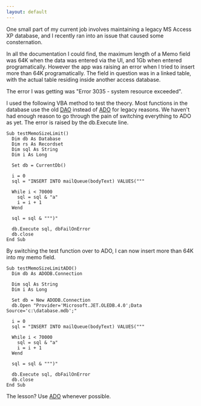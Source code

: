 ```yaml
---
layout: default
---
```

One small part of my current job involves maintaining a legacy MS Access XP
database, and I recently ran into an issue that caused some consternation.

In all the documentation I could find, the maximum length of a Memo field was
64K when the data was entered via the UI, and 1Gb when entered
programatically. However the app was raising an error when I tried to insert
more than 64K programatically. The field in question was in a linked table,
with the actual table residing inside another access database.

The error I was getting was "Error 3035 - system resource exceeded".

I used the following VBA method to test the theory. Most functions in the 
database use the old [DAO](http://en.wikipedia.org/wiki/Data_Access_Objects)
instead of [ADO](http://en.wikipedia.org/wiki/ActiveX_Data_Objects) for legacy
reasons. We haven't had enough reason to go through the pain of switching
everything to ADO as yet. The error is raised by the db.Execute line.

    Sub testMemoSizeLimit()
      Dim db As Database
      Dim rs As Recordset
      Dim sql As String
      Dim i As Long

      Set db = CurrentDb()

      i = 0
      sql = "INSERT INTO mailQueue(bodyText) VALUES("""

      While i < 70000
        sql = sql & "a"
        i = i + 1
      Wend

      sql = sql & """)"

      db.Execute sql, dbFailOnError
      db.close
    End Sub

By switching the test function over to ADO, I can now insert more than 64K into my memo field.

    Sub testMemoSizeLimitADO()
      Dim db As ADODB.Connection

      Dim sql As String
      Dim i As Long

      Set db = New ADODB.Connection
      db.Open "Provider='Microsoft.JET.OLEDB.4.0';Data Source='c:\database.mdb';"

      i = 0
      sql = "INSERT INTO mailQueue(bodyText) VALUES("""

      While i < 70000
        sql = sql & "a"
        i = i + 1
      Wend

      sql = sql & """)"

      db.Execute sql, dbFailOnError
      db.close
    End Sub

The lesson? Use [ADO](http://en.wikipedia.org/wiki/ActiveX_Data_Objects) whenever possible.
